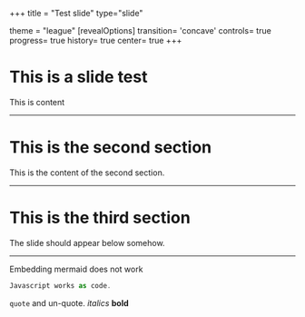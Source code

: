 +++
title = "Test slide"
type="slide"

theme = "league"
[revealOptions]
transition= 'concave'
controls= true
progress= true
history= true
center= true
+++

# This is a slide test

This is content

---

# This is the second section

This is the content of the second section.

___

# This is the third section

The slide should appear below somehow.

---

Embedding mermaid does not work

``` javascript
Javascript works as code.
```

``quote`` and un-quote. _italics_ __bold__

